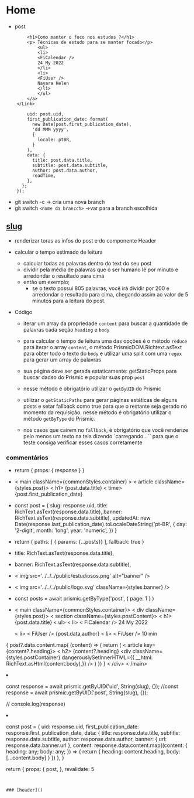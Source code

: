 # Home

- post

```< Link href='/'> < a className={styles.post} >
        <h1>Como manter o foco nos estudos ?</h1>
        <p> Técnicas de estudo para se manter focado</p>
            <ul>
            <li>
            <FiCalendar />
            24 My 2022
            </li>
            <li>
            <FiUser />
            Nayara Helen
            </li>
            </ul>
        </a>
    </Link>
```

```return {
        uid: post.uid,
        first_publication_date: format(
          new Date(post.first_publication_date),
          'dd MMM yyyy',
          {
            locale: ptBR,
          }
        ),
        data: {
          title: post.data.title,
          subtitle: post.data.subtitle,
          author: post.data.author,
          readTime,
        },
      };
    });
```

- git switch -c -> cria uma nova branch
- git switch ```<nome da brancch>``` ->var para a branch escolhida

## [slug](src/pages/post/[slug].tsx)

- renderizar toras as infos do post e do componente Header
- calcular o tempo estimado de leitura
  - calcular todas as palavras dentro do text do seu post
  - dividir pela média de palavras que o ser humano lẽ por minuto e arredondar o resultado para cima
  - então um exemplo;  
    - se o texto possui 805 palavras,
      você irá dividir por 200 e arredondar o resultado
      para cima, chegando assim ao valor de 5 minutos para a leitura do post.

- Código
  - iterar um array da propriedade `content` para buscar a quantidade de palavras cada seção `heading` e `body`
  - para calcular o tempo de leitura uma das opções é o método `reduce` para iterar o array `content`, o método PrismicDOM.Richtext.asText para obter todo o texto do `body` e utilizar uma split com uma `regex` para gerar um array de palavras
  
  - sua página deve ser gerada estaticamente: getStaticProps para buscar dadso do Prismic e popular suas prop `post`
  - nesse método é obrigatório utilizar o `getByUID` do Prismic
  - utilizar o `getStaticPaths` para gerar páginas estáticas de alguns posts e setar fallback como true para que o restante seja gerado no momento da requisição. nesse método é obrigatório utilizar o método `getByType` do Prismic.
  - nos casos que cairem no `fallback`, é obrigatório que você renderize pelo menos um texto na tela dizendo `carregando...`` para que o teste consiga verificar esses casos corretamente

### commentários

- return { props: { response } }

- < main className={commonStyles.container} >
      < article className={styles.post}>
        < h1> {post.data.title} </h1>
        < time> {post.first_publication_date} </time>
      </article>

</main>

- const post = {
    slug: response.uid,
    title: RichText.asText(response.data.title),
    banner: RichText.asText(response.data.subtitle),
    updatedAt: new Date(response.last_publication_date).toLocaleDateString('pt-BR', {
      day: '2-digit',
      month: 'long',
      year: 'numeric',
    })
}

- return {
      paths: [
        { params: {...posts}}
      ],
      fallback: true
     }

- title: RichText.asText(response.data.title),
- banner: RichText.asText(response.data.subtitle),

- < img src='../../../public/estudiosos.png' alt="banner" />
- < img src='../../../public/logo.svg' className={styles.banner} />

- const posts = await prismic.getByType('post', { page: 1 } )

- < main className={commonStyles.container}>
        < div className={styles.post}>
          < section className={styles.postContent}>
            < h1> {post.data.title} </h1>
            < ul>
              < li>
                < FiCalendar />
                24 My 2022
              </li>
              < li>
                < FiUser />
                {post.data.author}
              </li>
              < li>
                < FiUser />
                10 min
              </li>
            </ul>
          </section>
          {
            post?.data.content.map( (content) => {
              return (
                < article key={content?.heading}>
                  < h2> {content?.heading} </h2> 
                  <div className={styles.postContainer}
                   dangerouslySetInnerHTML={{ __html: RichText.asHtml(content.body),}}
                  />
                </article>
              )
            })
          }
     < /div>
   < /main>

- const response = await prismic.getByUID('uid', String(slug), {});
  //const response = await prismic.getByUID('post', String(slug), {});

  // console.log(response)
    
- const post = {
    uid: response.uid,
    first_publication_date: response.first_publication_date,
    data: {
      title: response.data.title,
      subtitle: response.data.subtitle,
      author: response.data.author,
      banner: {
        url: response.data.banner.url
      },
      content: response.data.content.map((content: { heading: any; body: any; }) => {
        return {
          heading: content.heading,
          body: [...content.body]
        }
      })
    },
  }

  return {
    props: {
      post, 
    },
    revalidate: 5
```}


### [header]()
